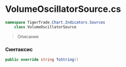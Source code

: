 
# VolumeOscillatorSource.cs
```csharp
namespace TigerTrade.Chart.Indicators.Sources  
    class VolumeOscillatorSource
```

> Описание

### Синтаксис
```csharp
public override string ToString()
```
